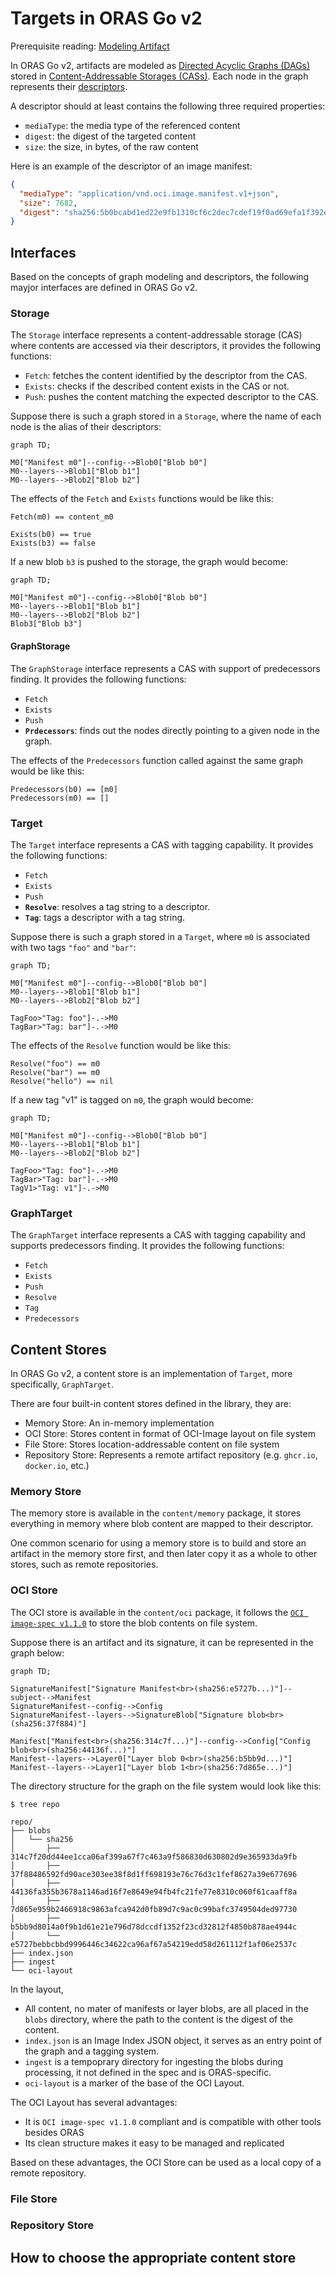 # Targets in ORAS Go v2

Prerequisite reading: [Modeling Artifact](./Artifacts-Model.md)

In ORAS Go v2, artifacts are modeled as [Directed Acyclic Graphs (DAGs)](https://en.wikipedia.org/wiki/Directed_acyclic_graph) stored in [Content-Addressable Storages (CASs)](https://en.wikipedia.org/wiki/Content-addressable_storage). Each node in the graph represents their [descriptors](https://github.com/opencontainers/image-spec/blob/v1.1.0/descriptor.md).

A descriptor should at least contains the following three required properties:

- `mediaType`: the media type of the referenced content
- `digest`: the digest of the targeted content
- `size`: the size, in bytes, of the raw content

Here is an example of the descriptor of an image manifest:

```json
{
  "mediaType": "application/vnd.oci.image.manifest.v1+json",
  "size": 7682,
  "digest": "sha256:5b0bcabd1ed22e9fb1310cf6c2dec7cdef19f0ad69efa1f392e94a4333501270"
}
```

## Interfaces

Based on the concepts of graph modeling and descriptors, the following mayjor interfaces are defined in ORAS Go v2.

### Storage

The `Storage` interface represents a content-addressable storage (CAS) where contents are accessed via their descriptors, it provides the following functions:

- `Fetch`: fetches the content identified by the descriptor from the CAS.
- `Exists`: checks if the described content exists in the CAS or not.
- `Push`: pushes the content matching the expected descriptor to the CAS.

Suppose there is such a graph stored in a `Storage`, where the name of each node is the alias of their descriptors:

```mermaid
graph TD;

M0["Manifest m0"]--config-->Blob0["Blob b0"]
M0--layers-->Blob1["Blob b1"]
M0--layers-->Blob2["Blob b2"]
```

The effects of the `Fetch` and `Exists` functions would be like this:

```
Fetch(m0) == content_m0

Exists(b0) == true
Exists(b3) == false
```

If a new blob `b3` is pushed to the storage, the graph would become:

```mermaid
graph TD;

M0["Manifest m0"]--config-->Blob0["Blob b0"]
M0--layers-->Blob1["Blob b1"]
M0--layers-->Blob2["Blob b2"]
Blob3["Blob b3"]
```

#### GraphStorage

The `GraphStorage` interface represents a CAS with support of predecessors finding. It provides the following functions:

- `Fetch`
- `Exists`
- `Push`
- **`Prdecessors`**: finds out the nodes directly pointing to a given node in the graph.

The effects of the `Predecessors` function called against the same graph would be like this:

```
Predecessors(b0) == [m0]
Predecessors(m0) == []
```

### Target

The `Target` interface represents a CAS with tagging capability. It provides the following functions:

- `Fetch`
- `Exists`
- `Push`
- **`Resolve`**: resolves a tag string to a descriptor.
- **`Tag`**: tags a descriptor with a tag string.

Suppose there is such a graph stored in a `Target`, where `m0` is associated with two tags `"foo"` and `"bar"`:

```mermaid
graph TD;

M0["Manifest m0"]--config-->Blob0["Blob b0"]
M0--layers-->Blob1["Blob b1"]
M0--layers-->Blob2["Blob b2"]

TagFoo>"Tag: foo"]-.->M0
TagBar>"Tag: bar"]-.->M0
```

The effects of the `Resolve` function would be like this:

```
Resolve("foo") == m0
Resolve("bar") == m0
Resolve("hello") == nil
```

If a new tag "v1" is tagged on `m0`, the graph would become:

```mermaid
graph TD;

M0["Manifest m0"]--config-->Blob0["Blob b0"]
M0--layers-->Blob1["Blob b1"]
M0--layers-->Blob2["Blob b2"]

TagFoo>"Tag: foo"]-.->M0
TagBar>"Tag: bar"]-.->M0
TagV1>"Tag: v1"]-.->M0
```

### GraphTarget

The `GraphTarget` interface represents a CAS with tagging capability and supports predecessors finding. It provides the following functions:

- `Fetch`
- `Exists`
- `Push`
- `Resolve`
- `Tag`
- `Predecessors`

## Content Stores

In ORAS Go v2, a content store is an implementation of `Target`, more specifically, `GraphTarget`.

There are four built-in content stores defined in the library, they are:

- Memory Store: An in-memory implementation
- OCI Store: Stores content in format of OCI-Image layout on file system
- File Store: Stores location-addressable content on file system
- Repository Store: Represents a remote artifact repository (e.g. `ghcr.io`, `docker.io`, etc.)

### Memory Store

The memory store is available in the `content/memory` package, it stores everything in memory where blob content are mapped to their descriptor.

One common scenario for using a memory store is to build and store an artifact in the memory store first, and then later copy it as a whole to other stores, such as remote repositories.

### OCI Store

The OCI store is available in the `content/oci` package, it follows the [`OCI image-spec v1.1.0`](https://github.com/opencontainers/image-spec/blob/v1.1.0/image-layout.md) to store the blob contents on file system.

Suppose there is an artifact and its signature, it can be represented in the graph below:

```mermaid
graph TD;

SignatureManifest["Signature Manifest<br>(sha256:e5727b...)"]--subject-->Manifest
SignatureManifest--config-->Config
SignatureManifest--layers-->SignatureBlob["Signature blob<br>(sha256:37f884)"]

Manifest["Manifest<br>(sha256:314c7f...)"]--config-->Config["Config blob<br>(sha256:44136f...)"]
Manifest--layers-->Layer0["Layer blob 0<br>(sha256:b5bb9d...)"]
Manifest--layers-->Layer1["Layer blob 1<br>(sha256:7d865e...)"]
```

The directory structure for the graph on the file system would look like this:

```shell
$ tree repo

repo/
├── blobs
│   └── sha256
│       ├── 314c7f20dd44ee1cca06af399a67f7c463a9f586830d630802d9e365933da9fb
│       ├── 37f88486592fd90ace303ee38f8d1ff698193e76c76d3c1fef8627a39e677696
│       ├── 44136fa355b3678a1146ad16f7e8649e94fb4fc21fe77e8310c060f61caaff8a
│       ├── 7d865e959b2466918c9863afca942d0fb89d7c9ac0c99bafc3749504ded97730
│       ├── b5bb9d8014a0f9b1d61e21e796d78dccdf1352f23cd32812f4850b878ae4944c
│       └── e5727bebbcbbd9996446c34622ca96af67a54219edd58d261112f1af06e2537c
├── index.json
├── ingest
└── oci-layout
```

In the layout,

- All content, no mater of manifests or layer blobs, are all placed in the `blobs` directory, where the path to the content is the digest of the content.
- `index.json` is an Image Index JSON object, it serves as an entry point of the graph and a tagging system.
- `ingest` is a tempoprary directory for ingesting the blobs during processing, it not defined in the spec and is ORAS-specific.
- `oci-layout` is a marker of the base of the OCI Layout.

The OCI Layout has several advantages:

- It is `OCI image-spec v1.1.0` compliant and is compatible with other tools besides ORAS
- Its clean structure makes it easy to be managed and replicated

Based on these advantages, the OCI Store can be used as a local copy of a remote repository.

### File Store

### Repository Store

## How to choose the appropriate content store
